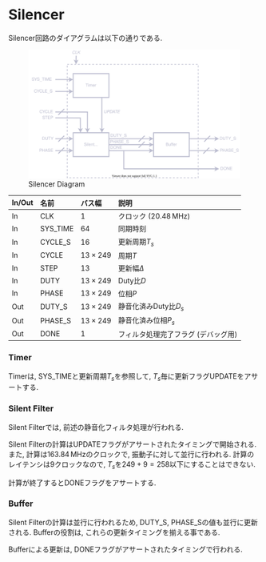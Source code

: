 # Silencer

Silencer回路のダイアグラムは以下の通りである.

<figure>
<img alt="Silencer" src="../figs/silent/diagram.svg">
<figcaption>Silencer Diagram</figcaption>
</figure>

| In/Out | 名前         | バス幅         | 説明                                |
| :----- | :----------- | :------------- | :---------------------------------- |
|   In   | CLK          | $1$            | クロック ($20.48\,\mathrm{MHz}$)    |
|   In   | SYS_TIME     | $64$           | 同期時刻                            |
|   In   | CYCLE_S      | $16$           | 更新周期$T_s$                       |
|   In   | CYCLE        | $13\times 249$ | 周期$T$                             |
|   In   | STEP         | $13$           | 更新幅$\Delta$                      |
|   In   | DUTY         | $13\times 249$ | Duty比$D$                           |
|   In   | PHASE        | $13\times 249$ | 位相$P$                             |
|   Out  | DUTY_S       | $13\times 249$ | 静音化済みDuty比$D_s$               |
|   Out  | PHASE_S      | $13\times 249$ | 静音化済み位相$P_s$                 |
|   Out  | DONE         | $1$            | フィルタ処理完了フラグ (デバッグ用) |

### Timer

Timerは, SYS_TIMEと更新周期$T_s$を参照して, $T_s$毎に更新フラグUPDATEをアサートする.

### Silent Filter

Silent Filterでは, 前述の静音化フィルタ処理が行われる.

Silent Filterの計算はUPDATEフラグがアサートされたタイミングで開始される.
また, 計算は$163.84\,\mathrm{MHz}$のクロックで, 振動子に対して並行に行われる.
計算のレイテンシは9クロックなので, $T_s$を$249+9=258$以下にすることはできない.

計算が終了するとDONEフラグをアサートする.

### Buffer

Silent Filterの計算は並行に行われるため, DUTY_S, PHASE_Sの値も並行に更新される.
Bufferの役割は, これらの更新タイミングを揃える事である.

Bufferによる更新は, DONEフラグがアサートされたタイミングで行われる.
